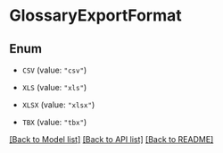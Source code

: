 # GlossaryExportFormat

## Enum


* `CSV` (value: `"csv"`)

* `XLS` (value: `"xls"`)

* `XLSX` (value: `"xlsx"`)

* `TBX` (value: `"tbx"`)


[[Back to Model list]](../README.md#documentation-for-models) [[Back to API list]](../README.md#documentation-for-api-endpoints) [[Back to README]](../README.md)


